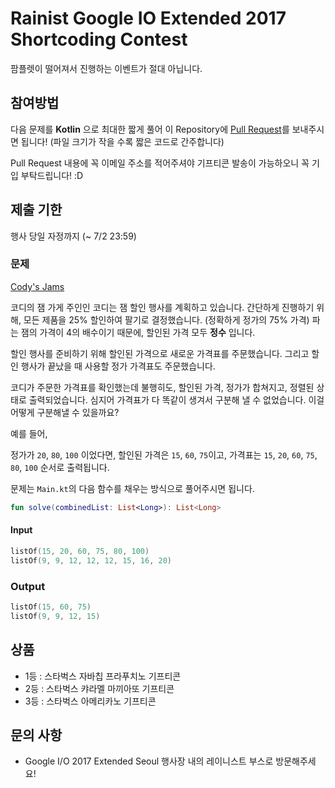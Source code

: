 # Rainist Google IO Extended 2017 Shortcoding Contest

팜플렛이 떨어져서 진행하는 이벤트가 절대 아닙니다.

## 참여방법

다음 문제를 __Kotlin__ 으로 최대한 짧게 풀어 이 Repository에 [Pull Request](https://github.com/Rainist/google-io-extended-2017-shortcoding/pulls)를 보내주시면 됩니다! (파일 크기가 작을 수록 짧은 코드로 간주합니다)

Pull Request 내용에 꼭 이메일 주소를 적어주셔야 기프티콘 발송이 가능하오니 꼭 기입 부탁드립니다! :D

## 제출 기한

행사 당일 자정까지 (~ 7/2 23:59)

### 문제

[Cody's Jams](https://code.google.com/codejam/contest/8274486/dashboard)

코디의 잼 가게 주인인 코디는 잼 할인 행사를 계획하고 있습니다. 간단하게 진행하기 위해, 모든 제품을 25% 할인하여 팔기로 결정했습니다. (정확하게 정가의 75% 가격) 파는 잼의 가격이 4의 배수이기 때문에, 할인된 가격 모두 **정수** 입니다.

할인 행사를 준비하기 위해 할인된 가격으로 새로운 가격표를 주문했습니다. 그리고 할인 행사가 끝났을 때 사용할 정가 가격표도 주문했습니다.

코디가 주문한 가격표를 확인했는데 불행히도, 할인된 가격, 정가가 합쳐지고, 정렬된 상태로 출력되었습니다. 심지어 가격표가 다 똑같이 생겨서 구분해 낼 수 없었습니다. 이걸 어떻게 구분해낼 수 있을까요?

예를 들어,

정가가 `20`, `80`, `100` 이었다면, 할인된 가격은 `15`, `60`, `75`이고, 가격표는 `15`, `20`, `60`, `75`, `80`, `100` 순서로 출력됩니다.

문제는 `Main.kt`의 다음 함수를 채우는 방식으로 풀어주시면 됩니다.

```kotlin
fun solve(combinedList: List<Long>): List<Long>
```

#### Input

```kotlin
listOf(15, 20, 60, 75, 80, 100)
listOf(9, 9, 12, 12, 12, 15, 16, 20)
```

### Output

```kotlin
listOf(15, 60, 75)
listOf(9, 9, 12, 15)
```

## 상품

- 1등 : 스타벅스 자바칩 프라푸치노 기프티콘
- 2등 : 스타벅스 캬라멜 마끼아또 기프티콘
- 3등 : 스타벅스 아메리카노 기프티콘

## 문의 사항

- Google I/O 2017 Extended Seoul 행사장 내의 레이니스트 부스로 방문해주세요!
